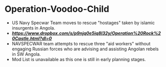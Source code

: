 # Operation-Voodoo-Child
* US Navy Specwar Team moves to rescue "hostages" taken by islamic insurgents in Angola.
* __***https://www.dropbox.com/s/p9njq0e5iq8l32y/Operation%20Rock%20Castle.html?dl=0***__
* NAVSPECWAR team attempts to rescue three "aid workers" without engaging Russian forces who are advising and assisting Angolan rebels in SW Angola. 
* Mod List is unavailable as this one is still in early planning stages.
